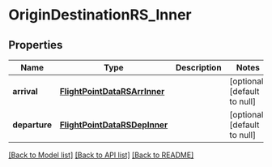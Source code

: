 # OriginDestinationRS_Inner
## Properties

| Name | Type | Description | Notes |
|------------ | ------------- | ------------- | -------------|
| **arrival** | [**FlightPointDataRSArrInner**](FlightPointDataRSArrInner.md) |  | [optional] [default to null] |
| **departure** | [**FlightPointDataRSDepInner**](FlightPointDataRSDepInner.md) |  | [optional] [default to null] |

[[Back to Model list]](../README.md#documentation-for-models) [[Back to API list]](../README.md#documentation-for-api-endpoints) [[Back to README]](../README.md)


